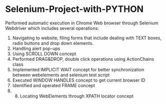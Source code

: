 # Selenium-Project-with-PYTHON

Performed automatic execution in Chrome Web browser through Selenium Webdriver which includes several operations:
1) Navigating to website, filing forms that include dealing with TEXT boxes, radio buttons and drop down elements.
2) Handling alert pop-ups 
3) Using SCROLL DOWN concept
4) Performed DRAG&DROP, double click operations using ActionChains class
5) Implemented IMPLICIT WAIT concept for better synchronization between webelements and selenium test script 
6) Executed WINDOW HANDLES concept to get current browser ID
7) Identified and operated FRAME concept
8) 8) Locating WebElements through XPATH locator concept
